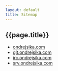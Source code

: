 ```yaml
---
layout: default
title: Sitemap
---
```



## {{page.title}}

* [ondrejsika.com](/)
* [git.ondrejsika.com](http://git.ondrejsika.com)
* [irc.ondrejsika.com](http://irc.ondrejsika.com)
* [srv.ondrejsika.com](http://srv.ondrejsika.com)
